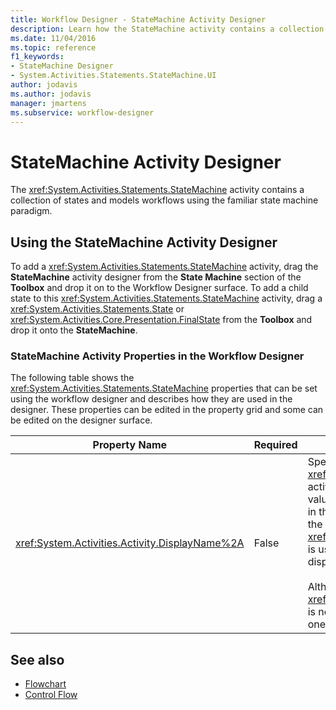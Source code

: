 ```yaml
---
title: Workflow Designer - StateMachine Activity Designer
description: Learn how the StateMachine activity contains a collection of states and models workflows using the familiar state machine paradigm.
ms.date: 11/04/2016
ms.topic: reference
f1_keywords:
- StateMachine Designer
- System.Activities.Statements.StateMachine.UI
author: jodavis
ms.author: jodavis
manager: jmartens
ms.subservice: workflow-designer
---
```

# StateMachine Activity Designer

The <xref:System.Activities.Statements.StateMachine> activity contains a collection of states and models workflows using the familiar state machine paradigm.

## Using the StateMachine Activity Designer

To add a <xref:System.Activities.Statements.StateMachine> activity, drag the **StateMachine** activity designer from the **State Machine** section of the **Toolbox** and drop it on to the Workflow Designer surface. To add a child state to this <xref:System.Activities.Statements.StateMachine> activity, drag a <xref:System.Activities.Statements.State> or <xref:System.Activities.Core.Presentation.FinalState> from the **Toolbox** and drop it onto the **StateMachine**.

### StateMachine Activity Properties in the Workflow Designer

The following table shows the <xref:System.Activities.Statements.StateMachine> properties that can be set using the workflow designer and describes how they are used in the designer. These properties can be edited in the property grid and some can be edited on the designer surface.

|Property Name|Required|Usage|
|-|--------------|-|
|<xref:System.Activities.Activity.DisplayName%2A>|False|Specifies the friendly name of the <xref:System.Activities.Statements.StateMachine> activity designer in the header. The default value is **StateMachine**. The value can be edited in the property grid or directly on the header of the activity designer. The <xref:System.Activities.Activity.DisplayName%2A> is used in the breadcrumb navigation that is displayed at the top of the workflow designer.<br /><br /> Although the <xref:System.Activities.Activity.DisplayName%2A> is not strictly required, it is a best practice to use one.|

## See also

- [Flowchart](../workflow-designer/flowchart-activity-designer.md)
- [Control Flow](../workflow-designer/control-flow-activity-designers.md)
